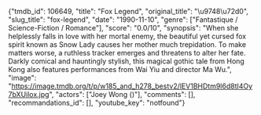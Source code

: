 {"tmdb_id": 106649, "title": "Fox Legend", "original_title": "\u9748\u72d0", "slug_title": "fox-legend", "date": "1990-11-10", "genre": ["Fantastique / Science-Fiction / Romance"], "score": "0.0/10", "synopsis": "When she helplessly falls in love with her mortal enemy, the beautiful yet cursed fox spirit known as Snow Lady causes her mother much trepidation. To make matters worse, a ruthless tracker emerges and threatens to alter her fate. Darkly comical and hauntingly stylish, this magical gothic tale from Hong Kong also features performances from Wai Yiu and director Ma Wu.", "image": "https://image.tmdb.org/t/p/w185_and_h278_bestv2/lEV1BHDtm9l6d8tI4Oy7bXUilox.jpg", "actors": ["Joey Wong ()"], "comments": [], "recommandations_id": [], "youtube_key": "notfound"}